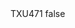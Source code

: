 <?xml version="1.0" encoding="UTF-8"?>
<CustomMetadata xmlns="http://soap.sforce.com/2006/04/metadata">
    <label>TXU471</label>
    <protected>false</protected>
</CustomMetadata>
